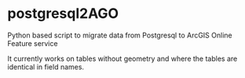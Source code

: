 # postgresql2AGO
Python based script to migrate data from Postgresql to ArcGIS Online Feature service

It currently works on tables without geometry and where the tables are identical in field names. 
